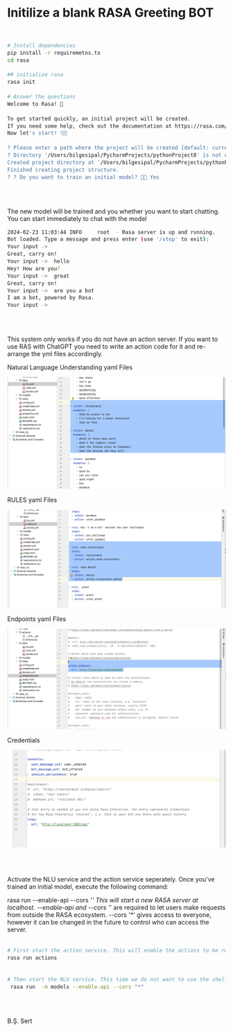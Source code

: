 

# Initilize a blank  RASA Greeting BOT 

<br/>

```bash
# Install dependencies 
pip install -r requiremetns.tx
cd rasa

## initialize rasa
rasa init

# Answer the questions
Welcome to Rasa! 🤖

To get started quickly, an initial project will be created.
If you need some help, check out the documentation at https://rasa.com/docs/rasa.
Now let's start! 👇🏽

? Please enter a path where the project will be created [default: current directory]
? Directory '/Users/bilgesipal/PycharmProjects/pythonProject8' is not empty. Continue? Yes
Created project directory at '/Users/bilgesipal/PycharmProjects/pythonProject8'.
Finished creating project structure.
? ? Do you want to train an initial model? 💪🏽 Yes

```
<br/><br/>


The new model will be trained and you whether you want to start chatting. 
You can start immediately to chat with the model

```bash
2024-02-23 11:03:44 INFO     root  - Rasa server is up and running.
Bot loaded. Type a message and press enter (use '/stop' to exit): 
Your input ->                                                                                                                                                 
Great, carry on!
Your input ->  hello                                                                                                                                          
Hey! How are you?
Your input ->  great                                                                                                                                          
Great, carry on!
Your input ->  are you a bot                                                                                                                                  
I am a bot, powered by Rasa.
Your input ->          

```
<br/><br/>

This system only works if you do not have an action server. 
If you want to use RAS with ChatGPT you need to write an action 
code for it and re-arrange the yml files accordingly.

Natural Language Understanding yaml Files

![NLU](https://github.com/bilgesipal/rasa_poc/blob/master/rasa/github/nlu.png)


RULES yaml Files

![RULES](https://github.com/bilgesipal/rasa_poc/blob/master/rasa/github/rule.png)


Endpoints  yaml Files

![ENDPOINTS](https://github.com/bilgesipal/rasa_poc/blob/master/rasa/github/endpoints.png)

Credentials

![CREDENTIALS](https://github.com/bilgesipal/rasa_poc/blob/master/rasa/github/credentials.png)


<br/><br/>


Activate the NLU service and the action service seperately. 
Once you've trained an initial model, execute the following command: 

rasa run --enable-api --cors '*'  This will start a new RASA server at localhost. 
--enable-api and --cors '*' are required to let users make requests from outside the RASA ecosystem. --cors '*' gives access to everyone,
however it can be changed in the future to control who can access the server. 



```bash

# First start the action service. This will enable the actions to be run as a we api
rasa run actions   


# Then start the NLU service. This time we do not want to use the shell. 
 rasa run  -m models --enable-api --cors "*"

```
<br/><br/>

B.Ş. Sert